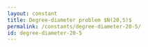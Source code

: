 ```yaml
---
layout: constant
title: Degree-diameter problem $N(20,5)$
permalink: /constants/degree-diameter-20-5/
id: degree-diameter-20-5
---
```

